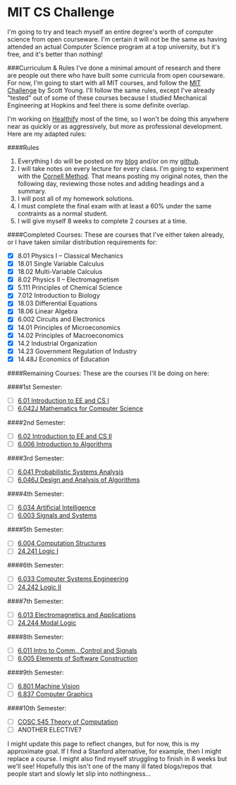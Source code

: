 # MIT CS Challenge

I'm going to try and teach myself an entire degree's worth of computer science from open courseware. I'm certain it will not be the same as having attended an actual Computer Science program at a top university, but it's free, and it's better than nothing!

###Curriculum & Rules
I've done a minimal amount of research and there are people out there who have built some curricula from open courseware. For now, I'm going to start with all MIT courses, and follow the [MIT Challenge](http://www.scotthyoung.com/blog/mit-challenge/) by Scott Young. I'll follow the same rules, except I've already "tested" out of some of these courses because I studied Mechanical Engineering at Hopkins and feel there is some definite overlap.

I'm working on [Healthify](www.healthify.us) most of the time, so I won't be doing this anywhere near as quickly or as aggressively, but more as professional development. Here are my adapted rules:

####Rules

1. Everything I do will be posted on my [blog](http://blog.golfymcg.com) and/or on my [github](https://www.github.com/GolfyMcG).
2. I will take notes on every lecture for every class. I'm going to experiment with the [Cornell Method](http://coe.jmu.edu/learningtoolbox/cornellnotes.html). That means posting my original notes, then the following day, reviewing those notes and adding headings and a summary.
3. I will post all of my homework solutions.
4. I must complete the final exam with at least a 60% under the same contraints as a normal student.
5. I will give myself 8 weeks to complete 2 courses at a time.

####Completed Courses:
These are courses that I've either taken already, or I have taken similar distribution requirements for:

 - [x] 8.01 Physics I – Classical Mechanics
 - [x] 18.01 Single Variable Calculus
 - [x] 18.02 Multi-Variable Calculus
 - [x] 8.02 Physics II – Electromagnetism
 - [x] 5.111 Principles of Chemical Science
 - [x] 7.012 Introduction to Biology
 - [x] 18.03 Differential Equations
 - [x] 18.06 Linear Algebra
 - [x] 6.002 Circuits and Electronics
 - [x] 14.01 Principles of Microeconomics
 - [x] 14.02 Principles of Macroeconomics
 - [x] 14.2 Industrial Organization
 - [x] 14.23 Government Regulation of Industry
 - [x] 14.48J Economics of Education

####Remaining Courses:
These are the courses I'll be doing on here:

####1st Semester:
 - [ ] [6.01 Introduction to EE and CS I][into-to-ee-cs-1]
 - [ ] [6.042J Mathematics for Computer Science][math-for-cs]

####2nd Semester:
 - [ ] [6.02 Introduction to EE and CS II][inro-to-ee-cs-2]
 - [ ] [6.006 Introduction to Algorithms][intro-to-alg]

####3rd Semester:
 - [ ] [6.041 Probabilistic Systems Analysis][prob-sys-anal]
 - [ ] [6.046J Design and Analysis of Algorithms][des-and-anal-of-alg]

####4th Semester:
 - [ ] [6.034 Artificial Intelligence][art-int]
 - [ ] [6.003 Signals and Systems][sig-and-sys]

####5th Semester:
 - [ ] [6.004 Computation Structures][comp-struc]
 - [ ] [24.241 Logic I][log-1]

####6th Semester:
 - [ ] [6.033 Computer Systems Engineering][comp-sys-eng]
 - [ ] [24.242 Logic II][log-2]

####7th Semester:
 - [ ] [6.013 Electromagnetics and Applications][ele-and-app]
 - [ ] [24.244 Modal Logic][mod-log]

####8th Semester:
 - [ ] [6.011 Intro to Comm., Control and Signals][intro-to-comm-cont-sig]
 - [ ] [6.005 Elements of Software Construction][elem-of-soft-con]

####9th Semester:
 - [ ] [6.801 Machine Vision][mach-vis]
 - [ ] [6.837 Computer Graphics][comp-graph]

####10th Semester:
 - [ ] [COSC 545 Theory of Computation][theory-of-comp]
 - [ ] ANOTHER ELECTIVE?

I might update this page to reflect changes, but for now, this is my approximate goal. If I find a Stanford alternative, for example, then I might replace a course. I might also find myself struggling to finish in 8 weeks but we'll see! Hopefully this isn't one of the many ill fated blogs/repos that people start and slowly let slip into nothingness...


[into-to-ee-cs-1]:http://ocw.mit.edu/courses/electrical-engineering-and-computer-science/6-01sc-introduction-to-electrical-engineering-and-computer-science-i-spring-2011/
[math-for-cs]:http://ocw.mit.edu/courses/electrical-engineering-and-computer-science/6-042j-mathematics-for-computer-science-fall-2010/
[inro-to-ee-cs-2]:http://ocw.mit.edu/courses/electrical-engineering-and-computer-science/6-02-introduction-to-eecs-ii-digital-communication-systems-fall-2012/
[intro-to-alg]:http://ocw.mit.edu/courses/electrical-engineering-and-computer-science/6-006-introduction-to-algorithms-fall-2011/
[prob-sys-anal]:http://ocw.mit.edu/courses/electrical-engineering-and-computer-science/6-041-probabilistic-systems-analysis-and-applied-probability-fall-2010/
[des-and-anal-of-alg]:http://ocw.mit.edu/courses/electrical-engineering-and-computer-science/6-046j-design-and-analysis-of-algorithms-spring-2012/
[art-int]:http://ocw.mit.edu/courses/electrical-engineering-and-computer-science/6-034-artificial-intelligence-fall-2010/
[sig-and-sys]:http://ocw.mit.edu/courses/electrical-engineering-and-computer-science/6-003-signals-and-systems-fall-2011/
[comp-struc]:http://ocw.mit.edu/courses/electrical-engineering-and-computer-science/6-004-computation-structures-spring-2009/
[log-1]:http://ocw.mit.edu/courses/linguistics-and-philosophy/24-241-logic-i-fall-2009/
[comp-sys-eng]:http://ocw.mit.edu/courses/electrical-engineering-and-computer-science/6-033-computer-system-engineering-spring-2009/
[log-2]:http://ocw.mit.edu/courses/linguistics-and-philosophy/24-242-logic-ii-spring-2004/
[ele-and-app]:http://ocw.mit.edu/courses/electrical-engineering-and-computer-science/6-013-electromagnetics-and-applications-spring-2009/
[mod-log]:http://ocw.mit.edu/courses/linguistics-and-philosophy/24-244-modal-logic-fall-2009/
[intro-to-comm-cont-sig]:http://ocw.mit.edu/courses/electrical-engineering-and-computer-science/6-011-introduction-to-communication-control-and-signal-processing-spring-2010/
[elem-of-soft-con]:http://ocw.mit.edu/courses/electrical-engineering-and-computer-science/6-005-elements-of-software-construction-fall-2011/
[mach-vis]:http://ocw.mit.edu/courses/electrical-engineering-and-computer-science/6-801-machine-vision-fall-2004/
[comp-graph]:http://ocw.mit.edu/courses/electrical-engineering-and-computer-science/6-837-computer-graphics-fall-2012/
[theory-of-comp]:http://courses.georgetown.edu/index.cfm?Action=View&CourseID=COSC-545
